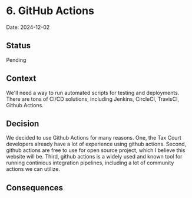 # 6. GitHub Actions

Date: 2024-12-02

## Status

Pending

## Context

We'll need a way to run automated scripts for testing and deployments.  There are tons of CI/CD solutions, including Jenkins, CircleCI, TravisCI, Github Actions.


## Decision

We decided to use Github Actions for many reasons.  One, the Tax Court developers already have a lot of experience using github actions.  Second, github actions are free to use for open source project, which I believe this website will be.  Third, github actions is a widely used and known tool for running continious integration pipelines, including a lot of community actions we can utilize.

## Consequences
